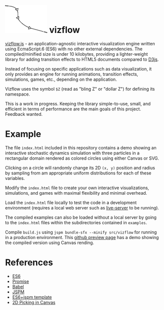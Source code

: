 # ![vizflow](thumbnail.png) vizflow

[vizflow.js](https://github.com/gameprez/vizflow.js) - an application-agnostic interactive visualization engine written using EcmaScript.6 (ES6) with no other external dependencies. The compiled/minified size is under 10 kilobytes, providing a lighter-weight library for adding transition effects to HTML5 documents compared to [D3js](http://d3js.org). 

Instead of focusing on specific applications such as data visualization, it only provides an engine for running animations, transition effects, simulations, games, etc., depending on the application. 

Vizflow uses the symbol `$Z` (read as "bling Z" or "dollar Z") for defining its namespace.

This is a work in progress. Keeping the library simple-to-use, small, and efficient in terms of performance are the main goals of this project. Feedback wanted.

<!---
For example, when using `d3` we might want to visualize one dataset representing intervals  as lines and another representing points as circles, and then have them both fade-in. 

Using `d3`, this would normally lead to code snippets like:

```javascript
d3.selectAll('.blue_circle')
  .data(myData1)
  .enter()
  .append('circle')
  .attr('class', 'blue_circle')
  .style('opacity', 0)
  .attr('cx', function (d) { d.x })
  .attr('cy', function (d) { d.y })
  .attr('r', function (d) { d.r })
  .transition()
  .duration(1000)
  .ease('linear')
  .style('opacity', 1);

d3.selectAll('.red_circle')
  .data(myData2)
  .enter()
  .append('class', 'red_circle')
  .append('path')
  .style('opacity', 0)
  .attr('d', function (d) { d3.svg.line(d) })
  .transition()
  .duration(1000)
  .ease('linear')
  .style('opacity', 1);
```

which works, but has some repeated code arising from both the chaining syntax for defining transitions and also the presence of slight variations in the processing (e.g. lines vs. circles).

$Z uses higher-order functions to define the transitions instead of chaining for cleaner and more reusable code. The same example as above could be implemented as:

```javascript
$Z.fadeIn = $Z.transition({duration: 1000, ease: 'linear'}) ;
$Z.hide   = $Z.style({opacity: 0}) ;
$Z.circIn = $Z.chain($Z.hide, $Z.attr({cx: 'x', cy: 'y', r: 'r', class: 'blue_circle'})) ;
$Z.lineIn = $Z.chain($Z.hide, $Z.attr({d: $Z.svg.line, class: 'blue_circle'})) ;

$Z.addItem(myData1, 'circle', $Z.circIn)
  .addItem(myData2, 'path', $Z.lineIn) ;
```

which removes some of the repetitive boilerplate present in `d3`.
--> 

# Example

The file `index.html` included in this repository contains a demo showing an interactive stochastic dynamics simulation with three particles in a rectangular domain rendered as colored circles using either Canvas or SVG. 

Clicking on a circle will randomly change its 2D `(x, y)` position and radius by sampling from am appropriate uniform distributions for each of these variables.

Modify the `index.html` file to create your own interactive visualizations, simulations, and games with maximal flexibility and minimal overhead.

Load the `index.html` file locally to test the code in a development environment (requires a local web server such as [live-server](https://github.com/tapio/live-server) to be running). 

The compiled examples can also be loaded without a local server by going to the `index.html` files within the subdirectories contained in `examples`.

Compile `build.js` using `jspm bundle-sfx --minify src/vizflow` for running in a production environment.
This [github preview page](http://htmlpreview.github.io/?https://github.com/dannyko/vizflow/blob/master/examples/three_circles_canvas/index.html) has a demo showing the compiled version using Canvas rending.

# References

* [ES6](http://wiki.ecmascript.org/doku.php?id=harmony:specification_drafts)
* [Promise](https://developer.mozilla.org/en-US/docs/Mozilla/JavaScript_code_modules/Promise.jsm/Promise)
* [Babel](http://babeljs.io/)
* [JSPM](https://github.com/jspm/jspm-cli)
* [ES6+jspm template](https://github.com/geelen/loopgifs)
* [2D Picking in Canvas](https://bocoup.com/weblog/2d-picking-in-canvas/)
